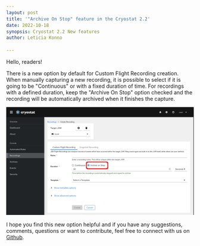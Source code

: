 ```yaml
---
layout: post
title: '"Archive On Stop" feature in the Cryostat 2.2'
date: 2022-10-18
synopsis: Cryostat 2.2 New features
author: Leticia Konno

---
```


Hello, readers!

There is a new option by default for Custom Flight Recording creation. When manually capturing a new recording, it is possible to select if it is going to be "Continuous" or with a fixed duration of time.  For recordings with a defined duration, keep the "Archive On Stop" option checked and the recording will be automatically archived when it finishes the capture.

![Alt text](/images/archive-on-stop-blog.png?raw=true "Archive On Stop option")

I hope you find this new option helpful and if you have any suggestions, comments, questions or want to contribute, feel free to connect with us on [Github](https://github.com/cryostatio).

